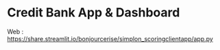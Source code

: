 # Credit Bank App & Dashboard 

Web : https://share.streamlit.io/bonjourcerise/simplon_scoringclientapp/app.py

